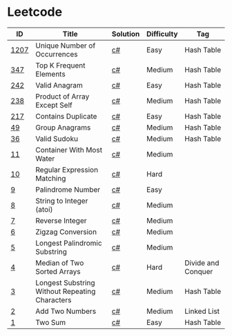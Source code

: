 # Leetcode
| ID      | Title | Solution | Difficulty | Tag |
| ----------- | ----------- | ----------- |----------- |----------- |
| [1207](https://leetcode.com/problems/unique-number-of-occurrences/)      |Unique Number of Occurrences       | [c#](Solutions/_1207.cs)       |Easy       |  Hash Table       |
| [347](https://leetcode.com/problems/top-k-frequent-elements/)      |Top K Frequent Elements       | [c#](Solutions/_347.cs)       |Medium       |  Hash Table       |
| [242](https://leetcode.com/problems/valid-anagram/)      |Valid Anagram       | [c#](Solutions/_242.cs)       |Easy       |  Hash Table       |
| [238](https://leetcode.com/problems/product-of-array-except-self/)      |Product of Array Except Self       | [c#](Solutions/_238.cs)       |Medium       |  Hash Table       |
| [217](https://leetcode.com/problems/contains-duplicate/)      |Contains Duplicate        | [c#](Solutions/_217.cs)       |Easy       |  Hash Table       |
| [49](https://leetcode.com/problems/group-anagrams/)      |Group Anagrams        | [c#](Solutions/_49.cs)       |Medium       |Hash Table        |
| [36](https://leetcode.com/problems/valid-sudoku/)      |Valid Sudoku        | [c#](Solutions/_36.cs)       |Medium       |Hash Table        |
| [11](https://leetcode.com/problems/container-with-most-water/)      |Container With Most Water        | [c#](Solutions/_11.cs)       |Medium       |        |
| [10](https://leetcode.com/problems/regular-expression-matching/)      |Regular Expression Matching        | [c#](Solutions/_10.cs)       |Hard       |        |
| [9](https://leetcode.com/problems/palindrome-number/)      |Palindrome Number        | [c#](Solutions/_9.cs)       |Easy       |        |
| [8](https://leetcode.com/problems/string-to-integer-atoi/)      | String to Integer (atoi)        | [c#](Solutions/_8.cs)       |Medium       |        |
| [7](https://leetcode.com/problems/reverse-integer/)      | Reverse Integer        | [c#](Solutions/_7.cs)       |Medium       |        |
| [6](https://leetcode.com/problems/zigzag-conversion/)      | Zigzag Conversion        | [c#](Solutions/_6.cs)       |Medium       |        |
| [5](https://leetcode.com/problems/longest-palindromic-substring/)      | Longest Palindromic Substring        | [c#](Solutions/_5.cs)       |Medium       |        |
| [4](https://leetcode.com/problems/median-of-two-sorted-arrays/)      | Median of Two Sorted Arrays        | [c#](Solutions/_4.cs)       |Hard       |  Divide and Conquer      |
| [3](https://leetcode.com/problems/longest-substring-without-repeating-characters/)      | Longest Substring Without Repeating Characters| [c#](Solutions/_3.cs)       |Medium     |  Hash Table      |
| [2](https://leetcode.com/problems/add-two-numbers/)      | Add Two Numbers| [c#](Solutions/_2.cs)       |Medium       |    Linked List    |
| [1](https://leetcode.com/problems/two-sum/)      | Two Sum        | [c#](Solutions/_1.cs)       |Easy       |    Hash Table    |

